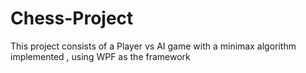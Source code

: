 # Chess-Project
This project consists of a Player vs AI game with  a minimax algorithm implemented , using WPF as the framework
